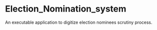 # Election_Nomination_system
An executable application to digitize election nominees scrutiny process.
